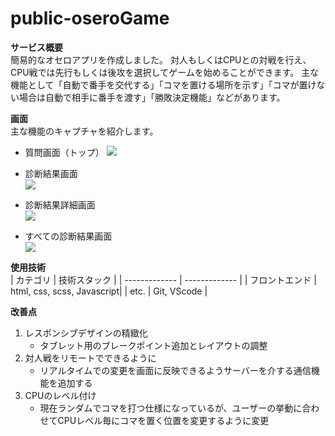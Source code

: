 # public-oseroGame

**サービス概要**  
簡易的なオセロアプリを作成しました。
対人もしくはCPUとの対戦を行え、CPU戦では先行もしくは後攻を選択してゲームを始めることができます。
主な機能として「自動で番手を交代する」「コマを置ける場所を示す」「コマが置けない場合は自動で相手に番手を渡す」「勝敗決定機能」などがあります。 
  
**画面**  
主な機能のキャプチャを紹介します。

* 質問画面（トップ）
<kbd><img src="https://github.com/user-attachments/assets/e5316b66-498f-404c-ad3f-83db51be02d9"></kbd>
  
* 診断結果画面  
<kbd><img src="https://github.com/champaya/public-alcohol-type/assets/159685650/14195476-c335-423d-9c55-ddbfb2505c20"></kbd>
  
* 診断結果詳細画面  
<kbd><img src="https://github.com/champaya/public-alcohol-type/assets/159685650/e8979d30-feba-4c52-9634-82c729f6f2b0"></kbd>
  
* すべての診断結果画面  
<kbd><img src="https://github.com/champaya/public-alcohol-type/assets/159685650/0df8689c-4e31-4f2f-baf8-89effb52905e"></kbd>

**使用技術**  
| カテゴリ  | 技術スタック |
| ------------- | ------------- |
| フロントエンド | html, css, scss, Javascript|
| etc.  | Git, VScode  |

**改善点**  
1. レスポンシブデザインの精緻化  
    * タブレット用のブレークポイント追加とレイアウトの調整  
2. 対人戦をリモートでできるように
    * リアルタイムでの変更を画面に反映できるようサーバーを介する通信機能を追加する
3. CPUのレベル付け
    * 現在ランダムでコマを打つ仕様になっているが、ユーザーの挙動に合わせてCPUレベル毎にコマを置く位置を変更するように変更

